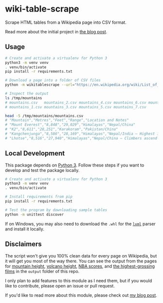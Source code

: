 # wiki-table-scrape

Scrape HTML tables from a Wikipedia page into CSV format.

Read more about the initial project in [the blog post][blog-post].

## Usage

```sh
# Create and activate a virtualenv for Python 3
python3 -m venv venv
. venv/bin/activate
pip install -r requirements.txt

# Download a page into a folder of CSV files
python -m wikitablescrape --url="https://en.wikipedia.org/wiki/List_of_mountains_by_elevation" --output-folder="/tmp/mountains"

# Inspect the output
ls /tmp/mountains
# mountains.csv   mountains_2.csv mountains_4.csv mountains_6.csv mountains_8.csv
# mountains_1.csv mountains_3.csv mountains_5.csv mountains_7.csv

head -5 /tmp/mountains/mountains.csv
# "Mountain","Metres","Feet","Range","Location and Notes"
# "Mount Everest","8,848","29,029","Himalayas","Nepal/China"
# "K2","8,611","28,251","Karakoram","Pakistan/China"
# "Kangchenjunga","8,586","28,169","Himalayas","Nepal/India – Highest in India"
# "Lhotse","8,516","27,940","Himalayas","Nepal/China – Climbers ascend Lhotse Face in climbing Everest"
```

## Local Development

This package depends on [Python 3][python]. Follow these steps if you want to develop and test the package locally.

```sh
# Create and activate a virtualenv for Python 3
python3 -m venv venv
. venv/bin/activate

# Install requirements from pip
pip install -r requirements.txt

# Test the program by downloading sample tables
python -m unittest discover
```

If on Windows, you may also need to download the  `.whl` for the [`lxml`][lxml] parser and install it locally.

## Disclaimers

The script won't give you 100% clean data for every page on Wikipedia, but it will get you most of the way there. You can see the output from the pages for [mountain height][wiki-mountains], [volcano height][wiki-volcano], [NBA scores][wiki-nba], and [the highest-grossing films][wiki-films] in the `output` folder of this repo.

I only plan to add features to this module as I need them, but if you would like to contribute, please open an issue or pull request.

If you'd like to read more about this module, please check out [my blog post][blog-post].

[beautiful-soup]: https://www.crummy.com/software/BeautifulSoup/
[blog-post]: https://roche.io/2016/05/08/scrape-wikipedia-with-python
[lxml]: http://www.lfd.uci.edu/~gohlke/pythonlibs/#lxml
[python]: https://www.python.org/downloads/
[requests]: http://docs.python-requests.org/en/master/
[wiki-films]: https://en.wikipedia.org/wiki/List_of_highest-grossing_films
[wiki-mountains]: https://en.wikipedia.org/wiki/List_of_mountains_by_elevation
[wiki-nba]: https://en.wikipedia.org/wiki/List_of_National_Basketball_Association_career_scoring_leaders
[wiki-volcano]: https://en.wikipedia.org/wiki/List_of_volcanoes_by_elevation
